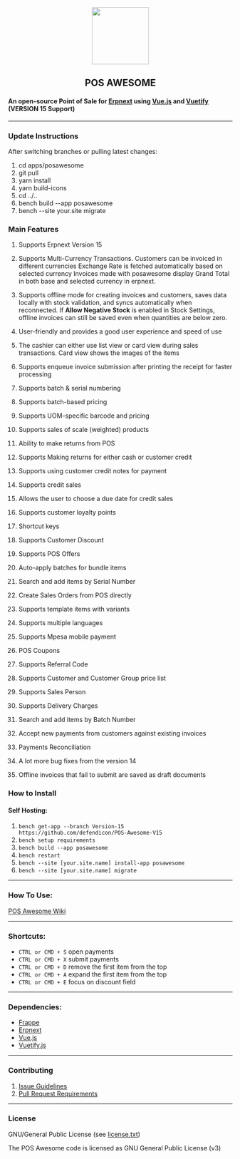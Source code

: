 <div align="center">
    <img src="https://frappecloud.com/files/pos.png" height="128">
    <h2>POS AWESOME</h2>
</div>

#### An open-source Point of Sale for [Erpnext](https://github.com/frappe/erpnext) using [Vue.js](https://github.com/vuejs/vue) and [Vuetify](https://github.com/vuetifyjs/vuetify) (VERSION 15 Support)

---
### Update Instructions

After switching branches or pulling latest changes:

1. cd apps/posawesome
2. git pull
3. yarn install
4. yarn build-icons
5. cd ../.. 
6. bench build --app posawesome
7. bench --site your.site migrate


### Main Features

1. Supports Erpnext Version 15
2. Supports Multi-Currency Transactions.
    Customers can be invoiced in different currencies
    Exchange Rate is fetched automatically based on selected currency
    Invoices made with posawesome display Grand Total in both base and selected currency in erpnext.
    
3. Supports offline mode for creating invoices and customers, saves data locally with stock validation, and syncs automatically when reconnected. If **Allow Negative Stock** is enabled in Stock Settings, offline invoices can still be saved even when quantities are below zero.
4. User-friendly and provides a good user experience and speed of use
5. The cashier can either use list view or card view during sales transactions. Card view shows the images of the items
6. Supports enqueue invoice submission after printing the receipt for faster processing
7. Supports batch & serial numbering
8. Supports batch-based pricing
9. Supports UOM-specific barcode and pricing
10. Supports sales of scale (weighted) products
11. Ability to make returns from POS
12. Supports Making returns for either cash or customer credit
13. Supports using customer credit notes for payment
14. Supports credit sales
15. Allows the user to choose a due date for credit sales
16. Supports customer loyalty points
17. Shortcut keys
18. Supports Customer Discount
19. Supports POS Offers
20. Auto-apply batches for bundle items
21. Search and add items by Serial Number
22. Create Sales Orders from POS directly
23. Supports template items with variants
24. Supports multiple languages
25. Supports Mpesa mobile payment
26. POS Coupons
27. Supports Referral Code
28. Supports Customer and Customer Group price list
29. Supports Sales Person
30. Supports Delivery Charges
31. Search and add items by Batch Number
32. Accept new payments from customers against existing invoices
33. Payments Reconciliation
34. A lot more bug fixes from the version 14
35. Offline invoices that fail to submit are saved as draft documents

### How to Install

#### Self Hosting:

1. `bench get-app --branch Version-15 https://github.com/defendicon/POS-Awesome-V15`
2. `bench setup requirements`
3. `bench build --app posawesome`
4. `bench restart`
5. `bench --site [your.site.name] install-app posawesome`
6. `bench --site [your.site.name] migrate`

---

### How To Use:

[POS Awesome Wiki](https://github.com/yrestom/POS-Awesome/wiki)

---

### Shortcuts:

- `CTRL or CMD + S` open payments
- `CTRL or CMD + X` submit payments
- `CTRL or CMD + D` remove the first item from the top
- `CTRL or CMD + A` expand the first item from the top
- `CTRL or CMD + E` focus on discount field

---

### Dependencies:

- [Frappe](https://github.com/frappe/frappe)
- [Erpnext](https://github.com/frappe/erpnext)
- [Vue.js](https://github.com/vuejs/vue)
- [Vuetify.js](https://github.com/vuetifyjs/vuetify)

---

### Contributing

1. [Issue Guidelines](https://github.com/frappe/erpnext/wiki/Issue-Guidelines)
2. [Pull Request Requirements](https://github.com/frappe/erpnext/wiki/Contribution-Guidelines)

---

### License

GNU/General Public License (see [license.txt](https://github.com/yrestom/POS-Awesome/blob/master/license.txt))

The POS Awesome code is licensed as GNU General Public License (v3)
